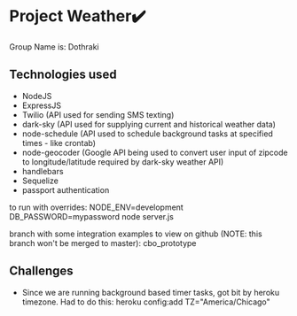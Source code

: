 # Project Weather✔️

Group Name is:  Dothraki

## Technologies used
* NodeJS
* ExpressJS
* Twilio  (API used for sending SMS texting)
* dark-sky  (API used for supplying current and historical weather data)
* node-schedule  (API used to schedule background tasks at specified times - like crontab)
* node-geocoder (Google API being used to convert user input of zipcode to longitude/latitude required by dark-sky weather API)
* handlebars
* Sequelize
* passport authentication

to run with overrides:
NODE_ENV=development DB_PASSWORD=mypassword node server.js

branch with some integration examples to view on github (NOTE: this branch won't be merged to master):
cbo_prototype

## Challenges
* Since we are running background based timer tasks, got bit by heroku timezone.  Had to do this: heroku config:add TZ="America/Chicago"

